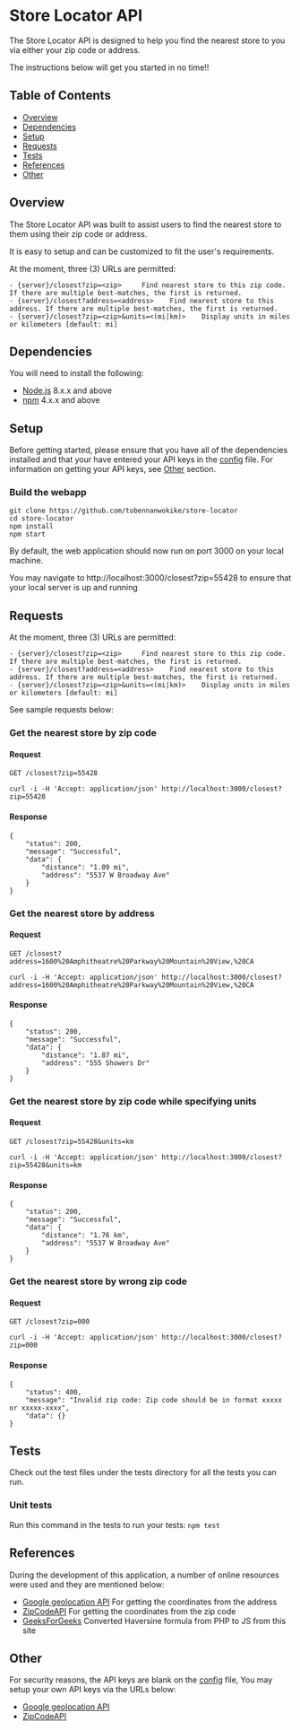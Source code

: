 # Store Locator API

The Store Locator API is designed to help you find the nearest store to you via either your zip code or address.

The instructions below will get you started in no time!!


## Table of Contents

  - [Overview](#overview)
  - [Dependencies](#dependencies)
  - [Setup](#setup)
  - [Requests](#requests)
  - [Tests](#tests)
  - [References](#references)
  - [Other](#other)

## Overview

The Store Locator API was built to assist users to find the nearest store to them using their zip code or address.

It is easy to setup and can be customized to fit the user's requirements.

At the moment, three (3) URLs are permitted:

    - {server}/closest?zip=<zip>     Find nearest store to this zip code. If there are multiple best-matches, the first is returned.
    - {server}/closest?address=<address>    Find nearest store to this address. If there are multiple best-matches, the first is returned.
    - {server}/closest?zip=<zip>&units=<(mi|km)>    Display units in miles or kilometers [default: mi]


## Dependencies

You will need to install the following:

- [Node.js](https://nodejs.org) 8.x.x and above
- [npm](https://npmjs.com/) 4.x.x and above



## Setup

Before getting started, please ensure that you have all of the dependencies installed and that your have entered your API keys in the [config](config/app.config.js) file. For information on getting your API keys, see [Other](#other) section.

### Build the webapp

```shell
git clone https://github.com/tobennanwokike/store-locator
cd store-locator
npm install
npm start
```

By default, the web application should now run on port 3000 on your local machine.

You may navigate to http://localhost:3000/closest?zip=55428 to ensure that your local server is up and running

## Requests

At the moment, three (3) URLs are permitted:

    - {server}/closest?zip=<zip>     Find nearest store to this zip code. If there are multiple best-matches, the first is returned.
    - {server}/closest?address=<address>    Find nearest store to this address. If there are multiple best-matches, the first is returned.
    - {server}/closest?zip=<zip>&units=<(mi|km)>    Display units in miles or kilometers [default: mi]

See sample requests below:

### Get the nearest store by zip code

#### Request

`GET /closest?zip=55428`

    curl -i -H 'Accept: application/json' http://localhost:3000/closest?zip=55428

#### Response

    {
        "status": 200,
        "message": "Successful",
        "data": {
            "distance": "1.09 mi",
            "address": "5537 W Broadway Ave"
        }
    }


### Get the nearest store by address

#### Request

`GET /closest?address=1600%20Amphitheatre%20Parkway%20Mountain%20View,%20CA`

    curl -i -H 'Accept: application/json' http://localhost:3000/closest?address=1600%20Amphitheatre%20Parkway%20Mountain%20View,%20CA

#### Response

    {
        "status": 200,
        "message": "Successful",
        "data": {
            "distance": "1.87 mi",
            "address": "555 Showers Dr"
        }
    }


### Get the nearest store by zip code while specifying units

#### Request

`GET /closest?zip=55428&units=km`

    curl -i -H 'Accept: application/json' http://localhost:3000/closest?zip=55428&units=km

#### Response

    {
        "status": 200,
        "message": "Successful",
        "data": {
            "distance": "1.76 km",
            "address": "5537 W Broadway Ave"
        }
    }


### Get the nearest store by wrong zip code

#### Request

`GET /closest?zip=000`

    curl -i -H 'Accept: application/json' http://localhost:3000/closest?zip=000

#### Response

    {
        "status": 400,
        "message": "Invalid zip code: Zip code should be in format xxxxx or xxxxx-xxxx",
        "data": {}
    }



## Tests

Check out the test files under the tests directory for all the tests you can run.

### Unit tests

Run this command in the tests to run your tests: `npm test`


## References

During the development of this application, a number of online resources were used and they are mentioned below:

- [Google geolocation API](https://developers.google.com/maps/documentation/geolocation/intro) For getting the coordinates from the address
- [ZipCodeAPI](https://www.zipcodeapi.com) For getting the coordinates from the zip code
- [GeeksForGeeks](https://www.geeksforgeeks.org/haversine-formula-to-find-distance-between-two-points-on-a-sphere/) Converted Haversine formula from PHP to JS from this site

## Other

For security reasons, the API keys are blank on the [config](config/app.config.js) file, You may setup your own API keys via the URLs below:

- [Google geolocation API](https://developers.google.com/maps/documentation/geolocation/intro)
- [ZipCodeAPI](https://www.zipcodeapi.com)
